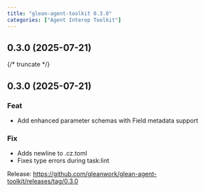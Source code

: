 ```yaml
---
title: "glean-agent-toolkit 0.3.0"
categories: ["Agent Interop Toolkit"]
---
```


## 0.3.0 (2025-07-21)

{/* truncate */}

## 0.3.0 (2025-07-21)

### Feat

- Add enhanced parameter schemas with Field metadata support

### Fix

- Adds newline to .cz.toml
- Fixes type errors during task:lint

Release: https://github.com/gleanwork/glean-agent-toolkit/releases/tag/0.3.0
